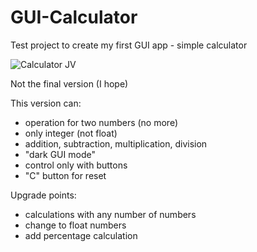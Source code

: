 # GUI-Calculator
Test project to create my first GUI app - simple calculator 

![Calculator JV](https://user-images.githubusercontent.com/107077915/193034560-df0e86ec-b3d1-453c-a2c9-36c569a6dc6a.png)


Not the final version (I hope)

This version can:
  - operation for two numbers (no more)
  - only integer (not float)
  - addition, subtraction, multiplication, division
  - "dark GUI mode"
  - control only with buttons
  - "C" button for reset

Upgrade points:
  - calculations with any number of numbers
  - change to float numbers
  - add percentage calculation
